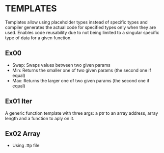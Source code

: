 # TEMPLATES
Templates allow using placeholder types instead of specific types and compiler generates the actual code for specified types only when they are used. Enables code reusability due to not being limited to a singular specific type of data for a given function.

## Ex00
* Swap: Swaps values between two given params
* Min: Returns the smaller one of two given params (the second one if equal)
* Max: Returns the larger one of two given params (the second one if equal)

## Ex01 Iter
A generic function template with three args: a ptr to an array address, array length and a function to aply on it.

## Ex02 Array
* Using .ttp file